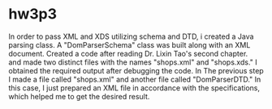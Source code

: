 # hw3p3
In order to pass XML and XDS utilizing schema and DTD, i created a Java parsing class.
 A "DomParserSchema" class was built along with an XML document. Created a code after reading Dr. Lixin Tao's second chapter.
 and made two distinct files with the names "shops.xml" and "shops.xds." I obtained the required output after debugging the code. In The previous step I made a file called "shops.xml" and another file called "DomParserDTD."
In this case, I just prepared an XML file in accordance with the specifications, which helped me to get the desired result.
